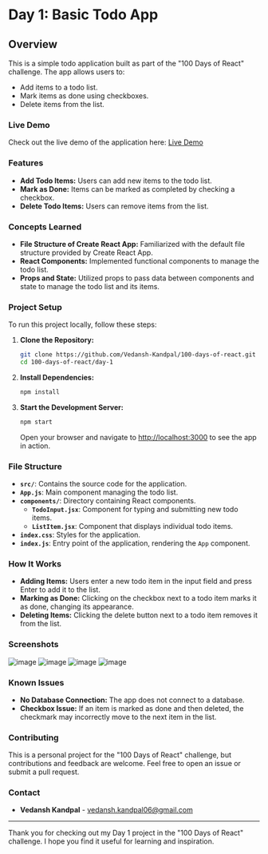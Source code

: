 # Day 1: Basic Todo App

## Overview

This is a simple todo application built as part of the "100 Days of React" challenge. The app allows users to:
- Add items to a todo list.
- Mark items as done using checkboxes.
- Delete items from the list.

### Live Demo

Check out the live demo of the application here: [Live Demo]((https://100-days-of-react.vercel.app/))


### Features

- **Add Todo Items:** Users can add new items to the todo list.
- **Mark as Done:** Items can be marked as completed by checking a checkbox.
- **Delete Todo Items:** Users can remove items from the list.

### Concepts Learned

- **File Structure of Create React App:** Familiarized with the default file structure provided by Create React App.
- **React Components:** Implemented functional components to manage the todo list.
- **Props and State:** Utilized props to pass data between components and state to manage the todo list and its items.

### Project Setup

To run this project locally, follow these steps:

1. **Clone the Repository:**
    ```bash
    git clone https://github.com/Vedansh-Kandpal/100-days-of-react.git
    cd 100-days-of-react/day-1
    ```

2. **Install Dependencies:**
    ```bash
    npm install
    ```

3. **Start the Development Server:**
    ```bash
    npm start
    ```

    Open your browser and navigate to [http://localhost:3000](http://localhost:3000) to see the app in action.

### File Structure

 - **`src/`**: Contains the source code for the application.
  - **`App.js`**: Main component managing the todo list.
  - **`components/`**: Directory containing React components.
    - **`TodoInput.jsx`**: Component for typing and submitting new todo items.
    - **`ListItem.jsx`**: Component that displays individual todo items.
  - **`index.css`**: Styles for the application.
  - **`index.js`**: Entry point of the application, rendering the `App` component.

### How It Works

- **Adding Items:** Users enter a new todo item in the input field and press Enter to add it to the list.
- **Marking as Done:** Clicking on the checkbox next to a todo item marks it as done, changing its appearance.
- **Deleting Items:** Clicking the delete button next to a todo item removes it from the list.

### Screenshots

![image](https://github.com/user-attachments/assets/ac5e61d8-f189-49ab-8fe4-ca3f50679e9f)
![image](https://github.com/user-attachments/assets/3453152d-b791-48a9-a3c4-a2137657a3fb)
![image](https://github.com/user-attachments/assets/d1cd7f0f-0c79-4aeb-8e5f-fabb16cc6f4f)
![image](https://github.com/user-attachments/assets/c516f24d-01f8-4dca-93da-e9d3be053843)


### Known Issues

- **No Database Connection:** The app does not connect to a database.
- **Checkbox Issue:** If an item is marked as done and then deleted, the checkmark may incorrectly move to the next item in the list.


### Contributing

This is a personal project for the "100 Days of React" challenge, but contributions and feedback are welcome. Feel free to open an issue or submit a pull request.


### Contact

- **Vedansh Kandpal** - [vedansh.kandpal06@gmail.com](mailto:vedansh.kandpal06@gmail.com)

---

Thank you for checking out my Day 1 project in the "100 Days of React" challenge. I hope you find it useful for learning and inspiration.

